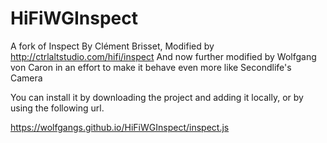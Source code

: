 # HiFiWGInspect
A fork of Inspect By Clément Brisset,
Modified by http://ctrlaltstudio.com/hifi/inspect 
And now further modified by Wolfgang von Caron
in an effort to make it behave even more like Secondlife's Camera

You can install it by downloading the project and adding it locally, or by using the following url.

https://wolfgangs.github.io/HiFiWGInspect/inspect.js